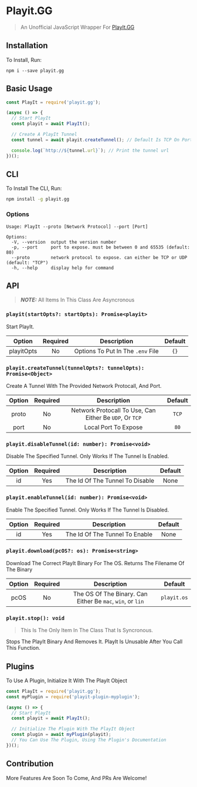 # Playit.GG

> An Unofficial JavaScript Wrapper For [PlayIt.GG](https://playit.gg/)

## Installation

To Install, Run:

```
npm i --save playit.gg
```

## Basic Usage

```js
const PlayIt = require('playit.gg');

(async () => {
  // Start PlayIt
  const playit = await PlayIt();

  // Create A PlayIt Tunnel
  const tunnel = await playit.createTunnel(); // Default Is TCP On Port 80

  console.log(`http://${tunnel.url}`); // Print the tunnel url
})();
```

## CLI

To Install The CLI, Run:

```bash
npm install -g playit.gg
```

### Options

```
Usage: PlayIt --proto [Network Protocol] --port [Port]

Options:
  -V, --version  output the version number
  -p, --port     port to expose. must be between 0 and 65535 (default: 80)
  --proto        network protocol to expose. can either be TCP or UDP (default: "TCP")
  -h, --help     display help for command
```

## API

> **_NOTE:_** All Items In This Class Are Asyncronous

### `playit(startOpts?: startOpts): Promise<playit>`

Start PlayIt.

|   Option   | Required |            Description            | Default |
| :--------: | :------: | :-------------------------------: | :-----: |
| playitOpts |    No    | Options To Put In The `.env` File |  `{}`   |

### `playit.createTunnel(tunnelOpts?: tunnelOpts): Promise<Object>`

Create A Tunnel With The Provided Network Protocall, And Port.

| Option | Required |                       Description                       | Default |
| :----: | :------: | :-----------------------------------------------------: | :-----: |
| proto  |    No    | Network Protocall To Use, Can Either Be `UDP`, Or `TCP` |  `TCP`  |
|  port  |    No    |                  Local Port To Expose                   |  `80`   |

### `playit.disableTunnel(id: number): Promise<void>`

Disable The Specified Tunnel. Only Works If The Tunnel Is Enabled.

| Option | Required |           Description           | Default |
| :----: | :------: | :-----------------------------: | :-----: |
|   id   |   Yes    | The Id Of The Tunnel To Disable |  None   |

### `playit.enableTunnel(id: number): Promise<void>`

Enable The Specified Tunnel. Only Works If The Tunnel Is Disabled.

| Option | Required |          Description           | Default |
| :----: | :------: | :----------------------------: | :-----: |
|   id   |   Yes    | The Id Of The Tunnel To Enable |  None   |

### `playit.download(pcOS?: os): Promise<string>`

Download The Correct PlayIt Binary For The OS. Returns The Filename Of The Binary

| Option | Required |                        Description                         |   Default   |
| :----: | :------: | :--------------------------------------------------------: | :---------: |
|  pcOS  |    No    | The OS Of The Binary. Can Either Be `mac`, `win`, or `lin` | `playit.os` |

### `playit.stop(): void`

> This Is The Only Item In The Class That Is Syncronous.

Stops The PlayIt Binary And Removes It. PlayIt Is Unusable After You Call This Function.

## Plugins

To Use A Plugin, Initialize It With The PlayIt Object

```js
const PlayIt = require('playit.gg');
const myPlugin = require('playit-plugin-myplugin');

(async () => {
  // Start PlayIt
  const playit = await PlayIt();

  // Initialize The Plugin With The PlayIt Object
  const plugin = await myPlugin(playit);
  // You Can Use The Plugin, Using The Plugin's Documentation
})();
```

## Contribution

More Features Are Soon To Come, And PRs Are Welcome!
